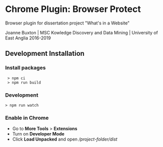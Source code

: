 
# Chrome Plugin: Browser Protect

Browser plugin for dissertation project "What's in a Website"

Joanne Buxton | MSC Kowledge Discovery and Data Mining | University of East Anglia 2016-2019

## Development Installation

### Install packages

```
 > npm ci
 > npm run build
```

### Development
```
> npm run watch
```

### Enable in Chrome

 - Go to **More Tools** > **Extensions**
 - Turn on **Developer Mode**
 - Click **Load Unpacked** and open _/project-folder/dist_
